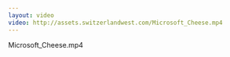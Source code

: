 ```yaml
---
layout: video
video: http://assets.switzerlandwest.com/Microsoft_Cheese.mp4
---
```

Microsoft_Cheese.mp4
